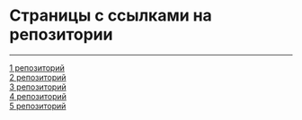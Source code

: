 <!DOCTYPE html>
<html>
<head>
<meta name="viewport" content="width=device-width, initial-scale=1">
</head>
<body>

<h1>Страницы с ссылками на репозитории</h1>
<hr>
<a href="https://github.com/NatashaMamatkulova/tothemoon">1 репозиторий</a><br>
<a href="https://github.com/NatashaMamatkulova/watch_store">2 репозиторий</a><br>
<a href="https://github.com/NatashaMamatkulova/sa">3 репозиторий</a><br>
<a href="https://github.com/NatashaMamatkulova/game">4 репозиторий</a><br>
<a href="https://github.com/NatashaMamatkulova/l789">5 репозиторий</a><br>
</body>
</html>
